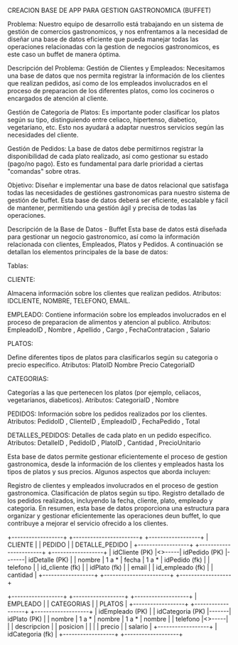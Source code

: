 CREACION BASE DE APP PARA GESTION GASTRONOMICA (BUFFET)


Problema:
Nuestro equipo de desarrollo está trabajando en un sistema de gestión de comercios gastronomicos, y nos enfrentamos a la necesidad de diseñar una base de datos eficiente que pueda manejar todas las operaciones relacionadas con la gestion de negocios gastronomicos, es este caso un buffet de manera óptima.

Descripción del Problema:
Gestión de Clientes y Empleados: Necesitamos una base de datos que nos permita registrar la información de los clientes que realizan pedidos, así como de los empleados involucrados en el proceso de preparacion de los diferentes platos, como los cocineros o encargados de atención al cliente.

Gestión de Categoria de Platos: Es importante poder clasificar los platos según su tipo, distinguiendo entre celiaco, hipertenso, diabetico, vegetariano, etc. Esto nos ayudará a adaptar nuestros servicios según las necesidades del cliente.

Gestión de Pedidos: La base de datos debe permitirnos registrar la disponibilidad de cada plato realizado, así como gestionar su  estado (pago/no pago). Esto es fundamental para darle prioridad a ciertas "comandas" sobre otras.


Objetivo:
Diseñar e implementar una base de datos relacional que satisfaga todas las necesidades de gestiónes gastronomicas para nuestro sistema de gestión de buffet. Esta base de datos deberá ser eficiente, escalable y fácil de mantener, permitiendo una gestión ágil y precisa de todas las operaciones.

Descripción de la Base de Datos - Buffet
Esta base de datos está diseñada para gestionar un negocio gastronomico, así como la información relacionada con clientes, Empleados, Platos y Pedidos. A continuación se detallan los elementos principales de la base de datos:

Tablas:

CLIENTE:

Almacena información sobre los clientes que realizan pedidos.
Atributos:
IDCLIENTE,
NOMBRE, 
TELEFONO,
EMAIL.

EMPLEADO: Contiene información sobre los empleados involucrados en el proceso de preparacion de alimentos y atencion al publico.
Atributos:
EmpleadoID ,
    Nombre ,
    Apellido ,
    Cargo ,
    FechaContratacion ,
    Salario 

PLATOS:

Define diferentes tipos de platos para clasificarlos según su categoria o precio específico.
Atributos:
    PlatoID 
    Nombre 
    Precio 
    CategoriaID

CATEGORIAS:

 Categorías a las que pertenecen los platos (por ejemplo, celiacos, vegetarianos, diabeticos).
Atributos:
CategoriaID ,
    Nombre


PEDIDOS:
Información sobre los pedidos realizados por los clientes.
Atributos: 
    PedidoID ,
    ClienteID ,
    EmpleadoID ,
    FechaPedido ,
    Total

DETALLES_PEDIDOS:
Detalles de cada plato en un pedido específico.
Atributos:
    DetalleID ,
    PedidoID ,
    PlatoID ,
    Cantidad ,
    PrecioUnitario


Esta base de datos permite gestionar eficientemente el proceso de gestion gastronomica, desde la información de los clientes y empleados hasta los tipos de platos y sus precios. Algunos aspectos que aborda incluyen:

Registro de clientes y empleados involucrados en el proceso de gestion gastronomica.
Clasificación de platos según su tipo.
Registro detallado de los pedidos realizados, incluyendo la fecha, cliente, plato, empleado y categoria.
En resumen, esta base de datos proporciona una estructura para organizar y gestionar eficientemente las operaciones deun buffet, lo que contribuye a mejorar el servicio ofrecido a los clientes. 



+------------------+       +-----------------------+       +------------------+
|      CLIENTE     |       |       PEDIDO          |       |   DETALLE_PEDIDO |
+------------------+       +-----------------------+       +------------------+
| idCliente (PK)   |<>-----| idPedido (PK)         |-------| idDetalle (PK)   |
| nombre           | 1 a * | fecha                 | 1 a * | idPedido (fk)    |
| telefono         |       | id_cliente (fk)       |       | idPlato (fk)     | 
| email            |       | id_empleado (fk)      |       | cantidad         |
+------------------+       +-----------------------+       +------------------+
                                                                    
+------------------+       +------------------+       +-------------------+
|     EMPLEADO     |       |    CATEGORIAS    |       |     PLATOS        |
+------------------+       +------------------+       +-------------------+
| idEmpleado (PK)  |       | idCategoria (PK) |-------| idPlato (PK)      |
| nombre           | 1 a * | nombre           | 1 a * | nombre            |
| telefono         |<>-----|                  |       | descripcion       |
| posicion         |       |                  |       | precio            |
| salario          |       +------------------+       | idCategoria (fk)  |
+------------------+                                 +-------------------+






